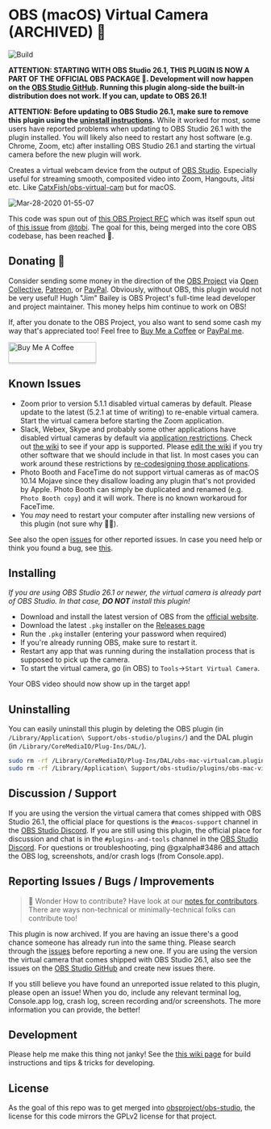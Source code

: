 # OBS (macOS) Virtual Camera (ARCHIVED) 🎥

![Build](https://github.com/johnboiles/obs-mac-virtualcam/workflows/Build%20and%20(maybe)%20Release/badge.svg)

**ATTENTION: STARTING WITH OBS Studio 26.1, THIS PLUGIN IS NOW A PART OF THE OFFICIAL OBS PACKAGE 🎉. Development will now happen on the [OBS Studio GitHub](https://github.com/obsproject/obs-studio). Running this plugin along-side the built-in distribution does not work. If you can, update to OBS 26.1!**

**ATTENTION: Before updating to OBS Studio 26.1, make sure to remove this plugin using the [uninstall instructions](https://github.com/johnboiles/obs-mac-virtualcam#uninstalling).** While it worked for most, some users have reported problems when updating to OBS Studio 26.1 with the plugin installed. You will likely also need to restart any host software (e.g. Chrome, Zoom, etc) after installing OBS Studio 26.1 and starting the virtual camera before the new plugin will work.

Creates a virtual webcam device from the output of [OBS Studio](https://obsproject.com/). Especially useful for streaming smooth, composited video into Zoom, Hangouts, Jitsi etc. Like [CatxFish/obs-virtual-cam](https://github.com/CatxFish/obs-virtual-cam) but for macOS.

![Mar-28-2020 01-55-07](https://user-images.githubusercontent.com/218876/77819715-279b8700-709a-11ea-8885-aa15051665ee.gif)

This code was spun out of [this OBS Project RFC](https://github.com/obsproject/rfcs/pull/15) which was itself spun out of [this issue](https://github.com/obsproject/obs-studio/issues/2568) from [@tobi](https://github.com/tobi). The goal for this, being merged into the core OBS codebase, has been reached 🤞.

## Donating 💸

Consider sending some money in the direction of the [OBS Project](https://obsproject.com/contribute) via [Open Collective](https://opencollective.com/obsproject/contribute), [Patreon](https://patreon.com/OBSProject), or [PayPal](https://www.paypal.me/obsproject). Obviously, without OBS, this plugin would not be very useful! Hugh "Jim" Bailey is OBS Project's full-time lead developer and project maintainer. This money helps him continue to work on OBS!

If, after you donate to the OBS Project, you also want to send some cash my way that's appreciated too! Feel free to [Buy Me a Coffee](https://www.buymeacoffee.com/johnboiles) or [PayPal me](https://paypal.me/johnboiles).

<a href="https://www.buymeacoffee.com/johnboiles" target="_blank"><img src="https://www.buymeacoffee.com/assets/img/custom_images/orange_img.png" alt="Buy Me A Coffee" style="height: 41px !important;width: 174px !important;box-shadow: 0px 3px 2px 0px rgba(190, 190, 190, 0.5) !important;-webkit-box-shadow: 0px 3px 2px 0px rgba(190, 190, 190, 0.5) !important;" ></a>

## Known Issues

* Zoom prior to version 5.1.1 disabled virtual cameras by default. Please update to the latest (5.2.1 at time of writing) to re-enable virtual camera. Start the virtual camera before starting the Zoom application.
* Slack, Webex, Skype and probably some other applications have disabled virtual cameras by default via [application restrictions](https://developer.apple.com/documentation/bundleresources/entitlements/com_apple_security_cs_disable-library-validation?language=objc). Check out [the wiki](https://github.com/johnboiles/obs-mac-virtualcam/wiki/Compatibility) to see if your app is supported. Please [edit the wiki](https://github.com/johnboiles/obs-mac-virtualcam/wiki/Compatibility/_edit) if you try other software that we should include in that list. In most cases you can work around these restrictions by [re-codesigning those applications](https://github.com/johnboiles/obs-mac-virtualcam/wiki/Compatibility#apps-dont-allow-dal-plugins).
* Photo Booth and FaceTime do not support virtual cameras as of macOS 10.14 Mojave since they disallow loading any plugin that's not provided by Apple. Photo Booth can simply be duplicated and renamed (e.g. `Photo Booth copy`) and it will work. There is no known workaroud for FaceTime.
* You _may_ need to restart your computer after installing new versions of this plugin (not sure why 🤷‍♂️).

See also the open [issues](https://github.com/johnboiles/obs-mac-virtualcam/issues) for other reported issues. In case you need help or think you found a bug, see [this](https://github.com/johnboiles/obs-mac-virtualcam#Discussion--Support).

## Installing
*If you are using OBS Studio 26.1 or newer, the virtual camera is already part of OBS Studio. In that case, **DO NOT** install this plugin!*

* Download and install the latest version of OBS from the [official website](https://obsproject.com).
* Download the latest `.pkg` installer on the [Releases page](https://github.com/johnboiles/obs-mac-virtualcam/releases)
* Run the `.pkg` installer (entering your password when required)
* If you're already running OBS, make sure to restart it.
* Restart any app that was running during the installation process that is supposed to pick up the camera.
* To start the virtual camera, go (in OBS) to `Tools`→`Start Virtual Camera`.

Your OBS video should now show up in the target app!

## Uninstalling

You can easily uninstall this plugin by deleting the OBS plugin (in `/Library/Application\ Support/obs-studio/plugins/`) and the DAL plugin (in `/Library/CoreMediaIO/Plug-Ins/DAL/`).

```bash
sudo rm -rf /Library/CoreMediaIO/Plug-Ins/DAL/obs-mac-virtualcam.plugin
sudo rm -rf /Library/Application\ Support/obs-studio/plugins/obs-mac-virtualcam
```

## Discussion / Support

If you are using the version the virtual camera that comes shipped with OBS Studio 26.1, the official place for questions is the `#macos-support` channel in the [OBS Studio Discord](https://discord.gg/obsproject).
If you are still using this plugin, the official place for discussion and chat is in the `#plugins-and-tools` channel in the [OBS Studio Discord](https://discord.gg/obsproject). For questions or troubleshooting, ping @gxalpha#3486 and attach the OBS log, screenshots, and/or crash logs (from Console.app).

## Reporting Issues / Bugs / Improvements

> 🚀 Wonder How to contribute? Have look at our [notes for contributors](https://github.com/johnboiles/obs-mac-virtualcam/wiki/Contributing). There are ways non-technical or minimally-technical folks can contribute too!

This plugin is now archived. If you are having an issue there's a good chance someone has already run into the same thing. Please search through the [issues](https://github.com/johnboiles/obs-mac-virtualcam/issues) before reporting a new one.
If you are using the version the virtual camera that comes shipped with OBS Studio 26.1, also see the issues on the [OBS Studio GitHub](https://github.com/obsproject/obs-studio/issues) and create new issues there.

If you still believe you have found an unreported issue related to this plugin, please open an issue! When you do, include any relevant terminal log, Console.app log, crash log, screen recording and/or screenshots. The more information you can provide, the better!

## Development

Please help me make this thing not janky! See the [this wiki page](https://github.com/johnboiles/obs-mac-virtualcam/wiki/Developing) for build instructions and tips & tricks for developing.

## License

As the goal of this repo was to get merged into [obsproject/obs-studio](https://github.com/obsproject/obs-studio/), the license for this code mirrors the GPLv2 license for that project.
